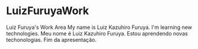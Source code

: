# LuizFuruyaWork
Luiz Furuya's Work Area
My name is Luiz Kazuhiro Furuya. I'm learning new technologies.
Meu nome é Luiz Kazuhiro Furuya. Estou aprendendo novas techonologias.
Fim da apresentação.
